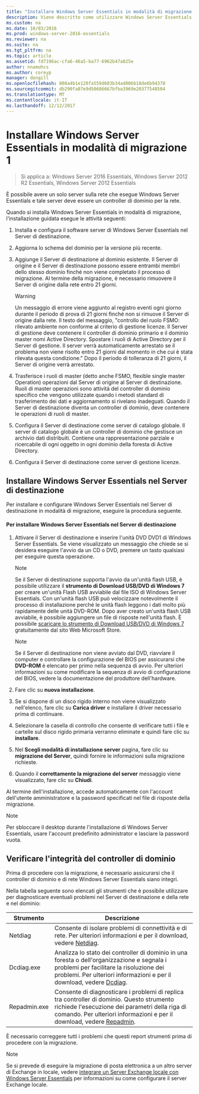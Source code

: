 ```yaml
---
title: "Installare Windows Server Essentials in modalità di migrazione 1"
description: Viene descritto come utilizzare Windows Server Essentials
ms.custom: na
ms.date: 10/03/2016
ms.prod: windows-server-2016-essentials
ms.reviewer: na
ms.suite: na
ms.tgt_pltfrm: na
ms.topic: article
ms.assetid: fd7196ac-cfa6-46a5-ba77-6962b47a825e
author: nnamuhcs
ms.author: coreyp
manager: dongill
ms.openlocfilehash: 808a4b1e120fa559d603b34ad006b18de6b94378
ms.sourcegitcommit: db290fa07e9d50686667bfba3969e20377548504
ms.translationtype: MT
ms.contentlocale: it-IT
ms.lasthandoff: 12/12/2017
---
```

# <a name="install-windows-server-essentials-in-migration-mode1"></a>Installare Windows Server Essentials in modalità di migrazione 1

>Si applica a: Windows Server 2016 Essentials, Windows Server 2012 R2 Essentials, Windows Server 2012 Essentials

È possibile avere un solo server sulla rete che esegue Windows Server Essentials e tale server deve essere un controller di dominio per la rete.  
  
 Quando si installa Windows Server Essentials in modalità di migrazione, l'installazione guidata esegue le attività seguenti:  
  
1.  Installa e configura il software server di Windows Server Essentials nel Server di destinazione.  
  
2.  Aggiorna lo schema del dominio per la versione più recente.  
  
3.  Aggiunge il Server di destinazione al dominio esistente. Il Server di origine e il Server di destinazione possono essere entrambi membri dello stesso dominio finché non viene completato il processo di migrazione. Al termine della migrazione, è necessario rimuovere il Server di origine dalla rete entro 21 giorni.  
  
    > [!WARNING]
    >  Un messaggio di errore viene aggiunto al registro eventi ogni giorno durante il periodo di prova di 21 giorni finché non si rimuove il Server di origine dalla rete. Il testo del messaggio, "controllo del ruolo FSMO: rilevato ambiente non conforme al criterio di gestione licenze. Il Server di gestione deve contenere il controller di dominio primario e il dominio master nomi Active Directory. Spostare i ruoli di Active Directory per il Server di gestione. Il server verrà automaticamente arrestato se il problema non viene risolto entro 21 giorni dal momento in che cui è stata rilevata questa condizione." Dopo il periodo di tolleranza di 21 giorni, il Server di origine verrà arrestato.  
  
4.  Trasferisce i ruoli di master (detto anche FSMO, flexible single master Operation) operazioni dal Server di origine al Server di destinazione. Ruoli di master operazioni sono attività del controller di dominio specifico che vengono utilizzate quando i metodi standard di trasferimento dei dati e aggiornamento si rivelano inadeguati. Quando il Server di destinazione diventa un controller di dominio, deve contenere le operazioni di ruoli di master.  
  
5.  Configura il Server di destinazione come server di catalogo globale. Il server di catalogo globale è un controller di dominio che gestisce un archivio dati distribuiti. Contiene una rappresentazione parziale e ricercabile di ogni oggetto in ogni dominio della foresta di Active Directory.  
  
6.  Configura il Server di destinazione come server di gestione licenze.  
  
##  <a name="BKMK_Install"></a>Installare Windows Server Essentials nel Server di destinazione  
 Per installare e configurare Windows Server Essentials nel Server di destinazione in modalità di migrazione, eseguire la procedura seguente.  
  
#### <a name="to-install-windows-server-essentials-on-the-destination-server"></a>Per installare Windows Server Essentials nel Server di destinazione  
  
1.  Attivare il Server di destinazione e inserire l'unità DVD DVD1 di Windows Server Essentials. Se viene visualizzato un messaggio che chiede se si desidera eseguire l'avvio da un CD o DVD, premere un tasto qualsiasi per eseguire questa operazione.  
  
    > [!NOTE]
    >  Se il Server di destinazione supporta l'avvio da un'unità flash USB, è possibile utilizzare il **strumento di Download USB/DVD di Windows 7** per creare un'unità Flash USB avviabile dal file ISO di Windows Server Essentials. Con un'unità flash USB può velocizzare notevolmente il processo di installazione perché le unità flash leggono i dati molto più rapidamente delle unità DVD-ROM. Dopo aver creato un'unità flash USB avviabile, è possibile aggiungere un file di risposte nell'unità flash. È possibile [scaricare lo strumento di Download USB/DVD di Windows 7](https://go.microsoft.com/fwlink/p/?LinkId=248282) gratuitamente dal sito Web Microsoft Store.  
  
    > [!NOTE]
    >  Se il Server di destinazione non viene avviato dal DVD, riavviare il computer e controllare la configurazione del BIOS per assicurarsi che **DVD-ROM** è elencato per primo nella sequenza di avvio. Per ulteriori informazioni su come modificare la sequenza di avvio di configurazione del BIOS, vedere la documentazione del produttore dell'hardware.  
  
2.  Fare clic su **nuova installazione**.  
  
3.  Se si dispone di un disco rigido interno non viene visualizzato nell'elenco, fare clic su **Carica driver** e installare il driver necessario prima di continuare.  
  
4.  Selezionare la casella di controllo che consente di verificare tutti i file e cartelle sul disco rigido primaria verranno eliminate e quindi fare clic su **installare**.  
  
5.  Nel **Scegli modalità di installazione server** pagina, fare clic su **migrazione del Server**, quindi fornire le informazioni sulla migrazione richieste.  
  
6.  Quando il **correttamente la migrazione del server** messaggio viene visualizzato, fare clic su **Chiudi**.  
  
 Al termine dell'installazione, accede automaticamente con l'account dell'utente amministratore e la password specificati nel file di risposte della migrazione.  
  
> [!NOTE]
>  Per sbloccare il desktop durante l'installazione di Windows Server Essentials, usare l'account predefinito administrator e lasciare la password vuota.  
  
##  <a name="BKMK_VerifyTheHealthOfDC"></a>Verificare l'integrità del controller di dominio  
 Prima di procedere con la migrazione, è necessario assicurarsi che il controller di dominio e di rete Windows Server Essentials siano integri.  
  
 Nella tabella seguente sono elencati gli strumenti che è possibile utilizzare per diagnosticare eventuali problemi nel Server di destinazione e della rete e nel dominio:  
  
|Strumento|Descrizione|  
|----------|-----------------|  
|Netdiag|Consente di isolare problemi di connettività e di rete. Per ulteriori informazioni e per il download, vedere [Netdiag](https://go.microsoft.com/fwlink/?LinkId=217388).|  
|Dcdiag.exe|Analizza lo stato dei controller di dominio in una foresta o dell'organizzazione e segnala i problemi per facilitare la risoluzione dei problemi. Per ulteriori informazioni e per il download, vedere [Dcdiag](https://go.microsoft.com/fwlink/?LinkId=217389).|  
|Repadmin.exe|Consente di diagnosticare i problemi di replica tra controller di dominio. Questo strumento richiede l'esecuzione dei parametri della riga di comando. Per ulteriori informazioni e per il download, vedere [Repadmin](https://go.microsoft.com/fwlink/?LinkId=217387).|  
  
 È necessario correggere tutti i problemi che questi report strumenti prima di procedere con la migrazione.  
  
> [!NOTE]
>  Se si prevede di eseguire la migrazione di posta elettronica a un altro server di Exchange in locale, vedere [integrare un Server Exchange locale con Windows Server Essentials](../manage/Integrate-an-On-Premises-Exchange-Server-with-Windows-Server-Essentials.md) per informazioni su come configurare il server Exchange locale.
